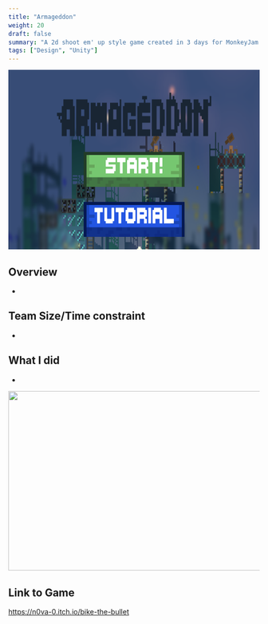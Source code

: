 ```yaml
---
title: "Armageddon"
weight: 20
draft: false
summary: "A 2d shoot em' up style game created in 3 days for MonkeyJam 2024"
tags: ["Design", "Unity"]
---
```

<p><img src="featured.png" width="640" height = "360"></p>

## Overview
- 

## Team Size/Time constraint
-

## What I did
- 
<p><img src="btb2.png" width="640" height = "360"></p>

## Link to Game

https://n0va-0.itch.io/bike-the-bullet
